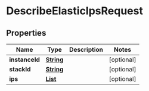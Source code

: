 

# DescribeElasticIpsRequest


## Properties

| Name | Type | Description | Notes |
|------------ | ------------- | ------------- | -------------|
|**instanceId** | [**String**](String.md) |  |  [optional] |
|**stackId** | [**String**](String.md) |  |  [optional] |
|**ips** | [**List**](List.md) |  |  [optional] |



